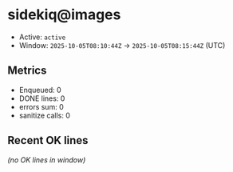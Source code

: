 # sidekiq@images

- Active: `active`
- Window: `2025-10-05T08:10:44Z` → `2025-10-05T08:15:44Z` (UTC)

## Metrics
- Enqueued: 0
- DONE lines: 0
- errors sum: 0
- sanitize calls: 0

## Recent OK lines
_(no OK lines in window)_
